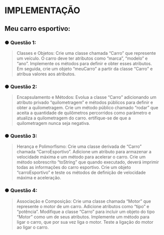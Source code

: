 # IMPLEMENTAÇÃO

## Meu carro esportivo:

### ● Questão 1:

> Classes e Objetos: Crie uma classe chamada “Carro” que represente um veículo. O carro deve ter atributos como “marca”, “modelo” e “ano”. Implemente os métodos para definir e obter esses atributos. Em seguida, crie um objeto “meuCarro” a partir da classe “Carro” e atribua valores aos atributos.

### ● Questão 2:

> Encapsulamento e Métodos: Evolua a classe “Carro” adicionando um atributo privado “quilometragem” e métodos públicos para definir e obter a quilometragem. Crie um método público chamado “rodar” que aceita a quantidade de quilômetros percorridos como parâmetro e atualiza a quilometragem do carro. ertifique-se de que a quilometragem nunca seja negativa.

### ● Questão 3:

> Herança e Polimorfismo: Crie uma classe derivada de “Carro” chamada “CarroEsportivo”. Adicione um atributo para armazenar a velocidade máxima e um método para acelerar o carro. Crie um método sobrescrito “toString” que quando executado, deverá imprimir todas as informações do carro esportivo. Crie um objeto “carroEsportivo” e teste os métodos de definição de velocidade máxima e aceleração.

### ● Questão 4: 

> Associação e Composição: Crie uma classe chamada “Motor” que represente o motor de um carro. Adicione atributos como “tipo” e “potência”. Modifique a classe “Carro” para incluir um objeto do tipo “Motor” como um de seus atributos. Implemente um método para ligar o carro, que por sua vez liga o motor. Teste a ligação do motor ao ligar o carro.

